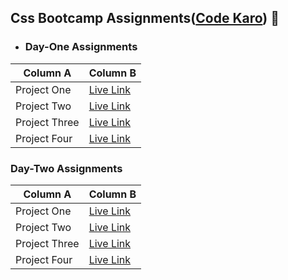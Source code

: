 ## Css Bootcamp Assignments([Code Karo](https://codekaro.in/)) :wave:
* ### Day-One Assignments

Column A | Column B | 
---------|----------|
 Project One | [Live Link](https://roaring-daifuku-5d0efd.netlify.app/)|
 Project Two | [Live Link](https://stately-kashata-307f9a.netlify.app/)|
 Project Three | [Live Link](https://majestic-praline-d868ff.netlify.app/)|
 Project Four | [Live Link](https://dazzling-narwhal-651761.netlify.app/)|

 ### Day-Two Assignments

Column A | Column B | 
---------|----------|
 Project One | [Live Link](https://guileless-otter-6c272f.netlify.app/)|
 Project Two | [Live Link](https://jazzy-maamoul-0da80a.netlify.app/)|
 Project Three | [Live Link](https://velvety-gnome-6af543.netlify.app/)|
 Project Four | [Live Link](https://starlit-capybara-39846d.netlify.app/)|